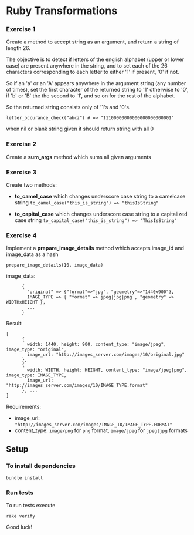 # Ruby Transformations

### Exercise 1

Create a method to accept string as an argument, and return a string of length 26.

The objective is to detect if letters of the english alphabet (upper or lower case) are present anywhere in the string, and to set each of the 26 characters corresponding to each letter to either '1' if present, '0' if not.

So if an 'a' or an 'A' appears anywhere in the argument string (any number of times), set the first character of the returned string to '1' otherwise to '0', if 'b' or 'B' the the second to '1', and so on for the rest of the alphabet.

So the returned string consists only of '1's and '0's.

`letter_occurance_check("abcz") # => "11100000000000000000000001"`

when nil or blank string given it should return string with all 0

### Exercise 2

Create a **sum_args** method which sums all given arguments

### Exercise 3

Create two methods:
- **to_camel_case** which changes underscore case string  to a camelcase string `to_camel_case("this_is_string") => "thisIsString"`

- **to_capital_case** which changes underscore case string to a capitalized case string
`
to_capital_case("this_is_string") => "ThisIsString"
`


### Exercise 4

Implement a **prepare_image_details** method which accepts image_id and image_data as a hash

`prepare_image_details(10, image_data)`

image_data:

```
      {
        "original" => {"format"=>"jpg", "geometry"=>"1440x900"},
        IMAGE_TYPE => { "format" => jpeg|jpg|png , "geometry" => WIDTHxHEIGHT },
        ...
      }

```

Result:

```
[
      {
        width: 1440, height: 900, content_type: "image/jpeg", image_type: "original",
        image_url: "http://images_server.com/images/10/original.jpg"
      },
      {
        width: WIDTH, height: HEIGHT, content_type: "image/jpeg|png", image_type: IMAGE_TYPE,
        image_url: "http://images_server.com/images/10/IMAGE_TYPE.format"
      }, ...
]

```

Requirements:
- image_url: `"http://images_server.com/images/IMAGE_ID/IMAGE_TYPE.FORMAT"`
- content_type: `image/png` for `png` format, `image/jpeg` for `jpeg|jpg` formats



## Setup

### To install dependencies

    bundle install

### Run tests

To run tests execute

    rake verify

Good luck!
